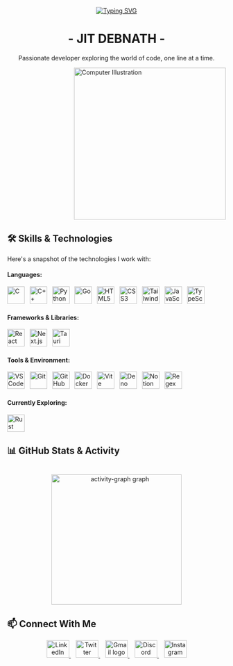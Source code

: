 <div align="center">

  [![Typing SVG](https://readme-typing-svg.demolab.com?font=Rye&size=31&pause=1000&color=F7F7F7&center=true&vCenter=true&width=480&height=61&lines=Coding++Wizard;Lets+Get+Rusty;2+%3D+10;Coffee+with+JavaScript;Friday+Evenings;Cherry+Blossom)](https://git.io/typing-svg)

  <h1>- JIT DEBNATH -</h1>

  <p>Passionate developer exploring the world of code, one line at a time.</p>

</div>


<img src="https://raw.githubusercontent.com/MicaelliMedeiros/micaellimedeiros/master/image/computer-illustration.png" width="350px" align="right" alt="Computer Illustration" />

<br clear="right"/> 

## 🛠️ Skills & Technologies

Here's a snapshot of the technologies I work with:

#### Languages:
<p>
  <img height="40px" src="https://skillicons.dev/icons?i=c" alt="C" title="C"/>&nbsp;&nbsp;
  <img height="40px" src="https://skillicons.dev/icons?i=cpp" alt="C++" title="C++"/>&nbsp;&nbsp;
  <img height="40px" src="https://skillicons.dev/icons?i=python" alt="Python" title="Python"/>&nbsp;&nbsp;
  <img height="40px" src="https://skillicons.dev/icons?i=go" alt="Go" title="Go"/>&nbsp;&nbsp;
  <img height="40px" src="https://skillicons.dev/icons?i=html" alt="HTML5" title="HTML5"/>&nbsp;&nbsp;
  <img height="40px" src="https://skillicons.dev/icons?i=css" alt="CSS3" title="CSS3"/>&nbsp;&nbsp;
  <img height="40px" src="https://skillicons.dev/icons?i=tailwind" alt="Tailwind CSS" title="Tailwind CSS"/>&nbsp;&nbsp;
  <img height="40px" src="https://skillicons.dev/icons?i=js" alt="JavaScript" title="JavaScript"/>&nbsp;&nbsp;
  <img height="40px" src="https://skillicons.dev/icons?i=ts" alt="TypeScript" title="TypeScript"/>
</p>

#### Frameworks & Libraries:
<p>
  <img height="40px" src="https://skillicons.dev/icons?i=react" alt="React" title="React"/>&nbsp;&nbsp;
  <img height="40px" src="https://skillicons.dev/icons?i=nextjs" alt="Next.js" title="Next.js"/>&nbsp;&nbsp;
  <img height="40px" src="https://skillicons.dev/icons?i=tauri" alt="Tauri" title="Tauri"/>
</p>

#### Tools & Environment:
<p>
  <img height="40px" src="https://skillicons.dev/icons?i=vscode" alt="VS Code" title="VS Code"/>&nbsp;&nbsp;
  <img height="40px" src="https://skillicons.dev/icons?i=git" alt="Git" title="Git"/>&nbsp;&nbsp;
  <img height="40px" src="https://skillicons.dev/icons?i=github" alt="GitHub" title="GitHub"/>&nbsp;&nbsp;
  <img height="40px" src="https://skillicons.dev/icons?i=docker" alt="Docker" title="Docker"/>&nbsp;&nbsp;
  <img height="40px" src="https://skillicons.dev/icons?i=vite" alt="Vite" title="Vite"/>&nbsp;&nbsp;
  <img height="40px" src="https://skillicons.dev/icons?i=deno" alt="Deno" title="Deno"/>&nbsp;&nbsp;
  <img height="40px" src="https://skillicons.dev/icons?i=notion" alt="Notion" title="Notion"/>&nbsp;&nbsp;
  <img height="40px" src="https://skillicons.dev/icons?i=regex" alt="Regex" title="Regex"/>
</p>

#### Currently Exploring:
<p>
  <img height="40px" src="https://skillicons.dev/icons?i=rust" alt="Rust" title="Rust"/>
</p>



## 📊 GitHub Stats & Activity

<div align="center">

  <br/> <img src="https://github-readme-activity-graph.vercel.app/graph?username=Jit-nath&radius=16&theme=github-dark&area=true&order=5&hide_border=true&hide_title=true&area_color=30A3DC" height="300" alt="activity-graph graph" />

</div>


## 📫 Connect With Me

<div align="center">
  <a href="YOUR_LINKEDIN_URL" target="_blank">
    <img src="https://raw.githubusercontent.com/maurodesouza/profile-readme-generator/master/src/assets/icons/social/linkedin/default.svg" width="52" height="40" alt="LinkedIn logo" />
  </a>&nbsp;&nbsp;
  <a href="YOUR_TWITTER_URL" target="_blank">
    <img src="https://raw.githubusercontent.com/maurodesouza/profile-readme-generator/master/src/assets/icons/social/twitter/default.svg" width="52" height="40" alt="Twitter logo" />
  </a>&nbsp;&nbsp;
  <a href="mailto:YOUR_GMAIL_ADDRESS" target="_blank">
    <img src="https://raw.githubusercontent.com/maurodesouza/profile-readme-generator/master/src/assets/icons/social/gmail/default.svg" width="52" height="40" alt="Gmail logo" />
  </a>&nbsp;&nbsp;
  <a href="YOUR_DISCORD_INVITE_OR_PROFILE" target="_blank">
    <img src="https://raw.githubusercontent.com/maurodesouza/profile-readme-generator/master/src/assets/icons/social/discord/default.svg" width="52" height="40" alt="Discord logo" />
  </a>&nbsp;&nbsp;
  <a href="YOUR_INSTAGRAM_URL" target="_blank">
    <img src="https://raw.githubusercontent.com/maurodesouza/profile-readme-generator/master/src/assets/icons/social/instagram/default.svg" width="52" height="40" alt="Instagram logo" />
  </a>
</div>
